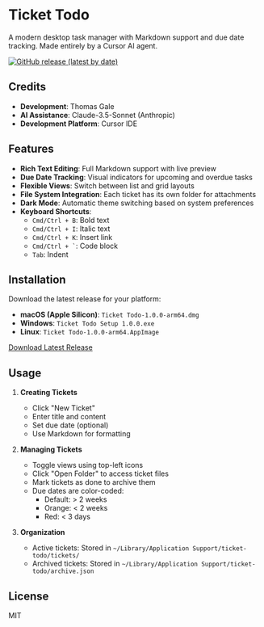 # Ticket Todo

A modern desktop task manager with Markdown support and due date tracking. 
Made entirely by a Cursor AI agent.

[![GitHub release (latest by date)](https://img.shields.io/github/v/release/tmasdev/Ticket-Todo)](https://github.com/tmasdev/Ticket-Todo/releases/latest)

## Credits

- **Development**: Thomas Gale
- **AI Assistance**: Claude-3.5-Sonnet (Anthropic)
- **Development Platform**: Cursor IDE

## Features

- **Rich Text Editing**: Full Markdown support with live preview
- **Due Date Tracking**: Visual indicators for upcoming and overdue tasks
- **Flexible Views**: Switch between list and grid layouts
- **File System Integration**: Each ticket has its own folder for attachments
- **Dark Mode**: Automatic theme switching based on system preferences
- **Keyboard Shortcuts**:
  - `Cmd/Ctrl + B`: Bold text
  - `Cmd/Ctrl + I`: Italic text
  - `Cmd/Ctrl + K`: Insert link
  - `` Cmd/Ctrl + ` ``: Code block
  - `Tab`: Indent

## Installation

Download the latest release for your platform:
- **macOS (Apple Silicon)**: `Ticket Todo-1.0.0-arm64.dmg`
- **Windows**: `Ticket Todo Setup 1.0.0.exe`
- **Linux**: `Ticket Todo-1.0.0-arm64.AppImage`

[Download Latest Release](https://github.com/tmasdev/Ticket-Todo/releases/latest)

## Usage

1. **Creating Tickets**
   - Click "New Ticket"
   - Enter title and content
   - Set due date (optional)
   - Use Markdown for formatting

2. **Managing Tickets**
   - Toggle views using top-left icons
   - Click "Open Folder" to access ticket files
   - Mark tickets as done to archive them
   - Due dates are color-coded:
     - Default: > 2 weeks
     - Orange: < 2 weeks
     - Red: < 3 days

3. **Organization**
   - Active tickets: Stored in `~/Library/Application Support/ticket-todo/tickets/`
   - Archived tickets: Stored in `~/Library/Application Support/ticket-todo/archive.json`

## License

MIT 